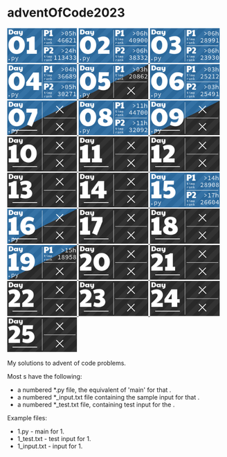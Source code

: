 # adventOfCode2023

<!-- AOC TILES BEGIN -->
<a href="1.py">
  <img src="Media/2023/01.png" width="161px">
</a>
<a href="2.py">
  <img src="Media/2023/02.png" width="161px">
</a>
<a href="3.py">
  <img src="Media/2023/03.png" width="161px">
</a>
<a href="4.py">
  <img src="Media/2023/04.png" width="161px">
</a>
<a href="5.py">
  <img src="Media/2023/05.png" width="161px">
</a>
<a href="6.py">
  <img src="Media/2023/06.png" width="161px">
</a>
<a href="7.py">
  <img src="Media/2023/07.png" width="161px">
</a>
<a href="8.py">
  <img src="Media/2023/08.png" width="161px">
</a>
<a href="9.py">
  <img src="Media/2023/09.png" width="161px">
</a>
<a href="10.py">
  <img src="Media/2023/10.png" width="161px">
</a>
<a href="11.py">
  <img src="Media/2023/11.png" width="161px">
</a>
<a href="12.py">
  <img src="Media/2023/12.png" width="161px">
</a>
<a href="13.py">
  <img src="Media/2023/13.png" width="161px">
</a>
<a href="14.py">
  <img src="Media/2023/14.png" width="161px">
</a>
<a href="15.py">
  <img src="Media/2023/15.png" width="161px">
</a>
<a href="16.py">
  <img src="Media/2023/16.png" width="161px">
</a>
<a href="17.py">
  <img src="Media/2023/17.png" width="161px">
</a>
<a href="18.py">
  <img src="Media/2023/18.png" width="161px">
</a>
<a href="19.py">
  <img src="Media/2023/19.png" width="161px">
</a>
<a href="20.py">
  <img src="Media/2023/20.png" width="161px">
</a>
<a href="21.py">
  <img src="Media/2023/21.png" width="161px">
</a>
<a href="22.py">
  <img src="Media/2023/22.png" width="161px">
</a>
<a href="23.py">
  <img src="Media/2023/23.png" width="161px">
</a>
<a href="24.py">
  <img src="Media/2023/24.png" width="161px">
</a>
<a href="25.py">
  <img src="Media/2023/25.png" width="161px">
</a>
<!-- AOC TILES END -->

My solutions to advent of code problems.

Most s have the following:
* a numbered *.py file, the equivalent of 'main' for that .
* a numbered *_input.txt file containing the sample input for that .
* a numbered *_test.txt file, containing test input for the .

Example files:
* 1.py - main for  1.
* 1_test.txt - test input for  1.
* 1_input.txt - input for  1.

